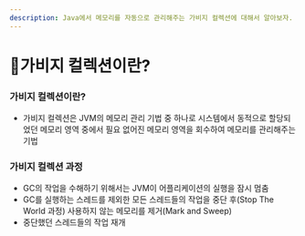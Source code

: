 ```yaml
---
description: Java에서 메모리를 자동으로 관리해주는 가비지 컬렉션에 대해서 알아보자.
---
```


# 가비지 컬렉션이란?

### 가비지 컬렉션이란? <a href="#garbage-collection" id="garbage-collection"></a>

* 가비지 컬렉션은 JVM의 메모리 관리 기법 중 하나로 시스템에서 동적으로 할당되었던 메모리 영역 중에서 필요 없어진 메모리 영역을 회수하여 메모리를 관리해주는 기법

### 가비지 컬렉션 과정 <a href="#undefined" id="undefined"></a>

* GC의 작업을 수해하기 위해서는 JVM이 어플리케이션의 실행을 잠시 멈춤
* GC를 실행하는 스레드를 제외한 모든 스레드들의 작업을 중단 후(Stop The World 과정) 사용하지 않는 메모리를 제거(Mark and Sweep)
* 중단했던 스레드들의 작업 재개
